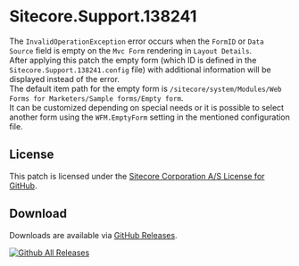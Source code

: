# Sitecore.Support.138241
The `InvalidOperationException` error occurs when the `FormID` or `Data Source` field is empty on the `Mvc Form` rendering in `Layout Details`.<br/>
After applying this patch the empty form (which ID is defined in the `Sitecore.Support.138241.config` file) with additional information will be displayed instead of the error.<br/>
The default item path for the empty form is `/sitecore/system/Modules/Web Forms for Marketers/Sample forms/Empty form`.<br/>
It can be customized depending on special needs or it is possible to select another form using the `WFM.EmptyForm` setting in the mentioned configuration file.

## License  
This patch is licensed under the [Sitecore Corporation A/S License for GitHub](https://github.com/sitecoresupport/Sitecore.Support.138241/blob/master/LICENSE).  

## Download  
Downloads are available via [GitHub Releases](https://github.com/sitecoresupport/Sitecore.Support.138241/releases).  

[![Github All Releases](https://img.shields.io/github/downloads/SitecoreSupport/Sitecore.Support.138241/total.svg)](https://github.com/SitecoreSupport/Sitecore.Support.138241/releases)
